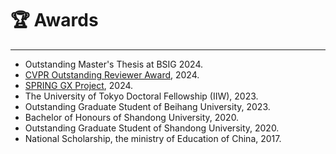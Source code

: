 # 🏆 Awards
-----
- Outstanding Master's Thesis at BSIG 2024.
- [CVPR Outstanding Reviewer Award](https://www.computer.org/csdl/proceedings-article/cvpr/2024/530000z352/20hQ1juBJfi), 2024. 
- [SPRING GX Project](https://www.cis-trans.jp/spring_gx/index-e.html), 2024.
- The University of Tokyo Doctoral Fellowship (IIW), 2023.
- Outstanding Graduate Student of Beihang University, 2023.
- Bachelor of Honours of Shandong University, 2020.
- Outstanding Graduate Student of Shandong University, 2020.
- National Scholarship, the ministry of Education of China, 2017.